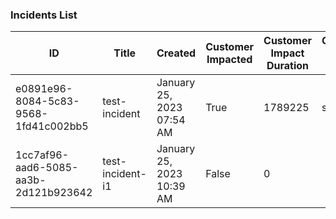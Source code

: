 ### Incidents List
|ID|Title|Created|Customer Impacted|Customer Impact Duration|Customer Impact Scope|Customer Impact Start|Detected|Resolved|Time to Detect|Time to Internal Response|Time to Repair|Time to Resolve|Severity|State|Detection Method|Root Cause|Summary|
|---|---|---|---|---|---|---|---|---|---|---|---|---|---|---|---|---|---|
| e0891e96-8084-5c83-9568-1fd41c002bb5 | test-incident | January 25, 2023 07:54 AM | True | 1789225 | scope | April 03, 2023 08:19 AM | January 25, 2023 07:54 AM | None | 0 | 0 | 0 | 0 | UNKNOWN | active | unknown | None | None |
| 1cc7af96-aad6-5085-aa3b-2d121b923642 | test-incident-i1 | January 25, 2023 10:39 AM | False | 0 |  |  | January 25, 2023 10:39 AM | None | 0 | 0 | 0 | 0 | UNKNOWN | resolved | unknown | None | None |
